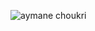 <p algin="center">
  <img src="https://github.com/sindresorhus/sindresorhus/blob/main/welcome-header.gif/" alt="aymane choukri">
</p>
